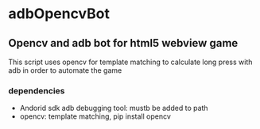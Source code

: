 # adbOpencvBot

## Opencv and adb bot for html5 webview game
This script uses opencv for template matching to calculate long press with adb in order to automate the game

### dependencies
* Andorid sdk adb debugging tool: mustb be added to path
* opencv: template matching, pip install opencv

